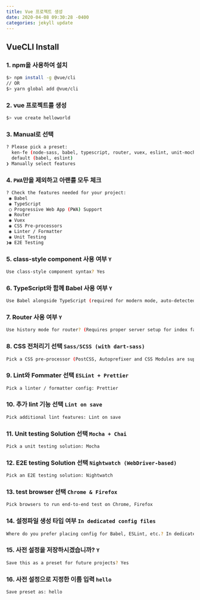 ```yaml
---
title: Vue 프로젝트 생성
date: 2020-04-08 09:30:28 -0400
categories: jekyll update
---
```


## VueCLI Install

### 1. npm을 사용하여 설치

``` bash
$> npm install -g @vue/cli
// OR
$> yarn global add @vue/cli
```

### 2. vue 프로젝트를 생성

``` bash
$> vue create helloworld
```

### 3. Manual로 선택

``` bash
? Please pick a preset: 
  ken-fe (node-sass, babel, typescript, router, vuex, eslint, unit-mocha, e2e-nightwatch) 
  default (babel, eslint) 
❯ Manually select features 
```

### 4. `PWA`만을 제외하고 아랜를 모두 체크

``` bash
? Check the features needed for your project: 
 ◉ Babel
 ◉ TypeScript
 ◯ Progressive Web App (PWA) Support
 ◉ Router
 ◉ Vuex
 ◉ CSS Pre-processors
 ◉ Linter / Formatter
 ◉ Unit Testing
❯◉ E2E Testing
```

### 5. class-style component 사용 여부 `Y`

``` bash
Use class-style component syntax? Yes
```

### 6. TypeScript와 함께 Babel 사용 여부 `Y`

``` bash
Use Babel alongside TypeScript (required for modern mode, auto-detected polyfills, transpiling JSX)? Yes
```

### 7. Router 사용 여부 `Y`

``` bash
Use history mode for router? (Requires proper server setup for index fallback in production) Yes
```

### 8. CSS 전처리기 선택 `Sass/SCSS (with dart-sass)`

``` bash
Pick a CSS pre-processor (PostCSS, Autoprefixer and CSS Modules are supported by default): Sass/SCSS (with dart-sass)
```

### 9. Lint와 Fommater 선택 `ESLint + Prettier`

``` bash
Pick a linter / formatter config: Prettier
```

### 10. 추가 lint 기능 선택 `Lint on save`

``` bash
Pick additional lint features: Lint on save
```

### 11. Unit testing Solution 선택 `Mocha + Chai`

``` bash
Pick a unit testing solution: Mocha
```

### 12. E2E testing Solution 선택 `Nightwatch (WebDriver-based)`

``` bash
Pick an E2E testing solution: Nightwatch
```

### 13. test browser 선택 `Chrome & Firefox`

``` bash
Pick browsers to run end-to-end test on Chrome, Firefox
```

### 14. 설정파일 생성 타입 여부 `In dedicated config files`

``` bash
Where do you prefer placing config for Babel, ESLint, etc.? In dedicated config files
```

### 15. 사전 설정을 저장하시겠습니까? `Y`

``` bash
Save this as a preset for future projects? Yes
```

### 16. 사전 설정으로 지정한 이름 입력 `hello`

``` bash
Save preset as: hello
```